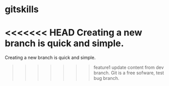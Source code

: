 # gitskills
<<<<<<< HEAD
Creating a new branch is quick and simple.
=======
Creating a new branch is quick and simple.
>>>>>>> feature1
update content from dev branch.
Git is a free sofware, test bug branch.

